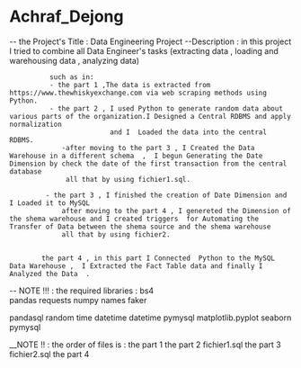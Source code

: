 # Achraf_Dejong

-- the Project's Title :  Data Engineering Project
--Description : in this project I tried to combine all Data Engineer's tasks (extracting data , loading and warehousing data , analyzing data)
               
              such as in:
              - the part 1 ,The data is extracted from https://www.thewhiskyexchange.com via web scraping methods using Python.
              - the part 2 , I used Python to generate random data about various parts of the organization.I Designed a Central RDBMS and apply normalization 
                             and I  Loaded the data into the central RDBMS.
                 -after moving to the part 3 , I Created the Data Warehouse in a different schema  ,  I begun Generating the Date Dimension by check the date of the first transaction from the central database 
                  all that by using fichier1.sql.
                  
             - the part 3 , I finished the creation of Date Dimension and I Loaded it to MySQL  
                 after moving to the part 4 , I genereted the Dimension of the shema warehouse and I created triggers  for Automating the Transfer of Data between the shema source and the shema warehouse
                 all that by using fichier2.
                 
                 
            the part 4 , in this part I Connected  Python to the MySQL Data Warehouse ,  I Extracted the Fact Table data and finally I Analyzed the Data  .
            
            
            
-- NOTE !!! : the required libraries :
  bs4  
 pandas 
 requests
 numpy 
 names
 faker 

 pandasql 
 random
 time
 datetime 
 datetime 
 pymysql
 matplotlib.pyplot 
 seaborn
 pymysql
 
 __NOTE !! : the order of files is :
                        the part 1
                        the part 2
                        fichier1.sql
                        the part 3
                        fichier2.sql
                        the part 4
                             
              

